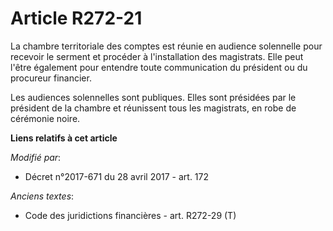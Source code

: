 # Article R272-21

La chambre territoriale des comptes est réunie en audience solennelle pour recevoir le serment et procéder à l'installation
des magistrats. Elle peut l'être également pour entendre toute communication du président ou du procureur financier. 

Les audiences solennelles sont publiques. Elles sont présidées par le président de la chambre et réunissent tous les
magistrats, en robe de cérémonie noire.

**Liens relatifs à cet article**

_Modifié par_:

  - Décret n°2017-671 du 28 avril 2017 - art. 172

_Anciens textes_:

  - Code des juridictions financières - art. R272-29 (T)
